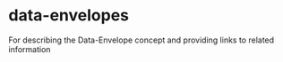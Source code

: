 # data-envelopes
For describing the Data-Envelope concept and providing links to related information
